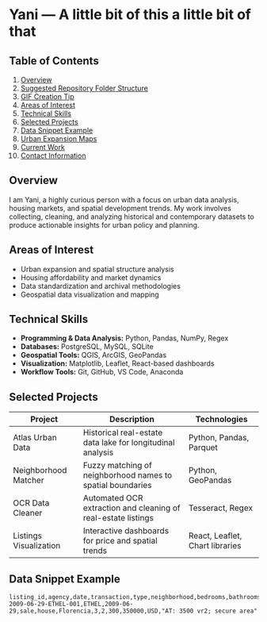 <!--
Profile README for GitHub
Instructions:
1) Rename the repository to match your GitHub username exactly (e.g., github.com/<your-username>/<your-username>).
2) Replace placeholders (<your-username>, <your-domain>, <your-handle>, image paths) with your actual details.
3) Commit this README.md to make it appear on your GitHub profile.
-->

# Yani — A little bit of this a little bit of that

## Table of Contents
1. [Overview](#overview)
2. [Suggested Repository Folder Structure](#suggested-repository-folder-structure)
3. [GIF Creation Tip](#gif-creation-tip)
4. [Areas of Interest](#areas-of-interest)
5. [Technical Skills](#technical-skills)
6. [Selected Projects](#selected-projects)
7. [Data Snippet Example](#data-snippet-example)
8. [Urban Expansion Maps](#urban-expansion-maps)
9. [Current Work](#current-work)
10. [Contact Information](#contact-information)
    
## Overview
I am Yani, a highly curious person with a focus on urban data analysis, housing markets, and spatial development trends. My work involves collecting, cleaning, and analyzing historical and contemporary datasets to produce actionable insights for urban policy and planning.

## Areas of Interest
- Urban expansion and spatial structure analysis
- Housing affordability and market dynamics
- Data standardization and archival methodologies
- Geospatial data visualization and mapping

## Technical Skills
- **Programming & Data Analysis:** Python, Pandas, NumPy, Regex
- **Databases:** PostgreSQL, MySQL, SQLite
- **Geospatial Tools:** QGIS, ArcGIS, GeoPandas
- **Visualization:** Matplotlib, Leaflet, React-based dashboards
- **Workflow Tools:** Git, GitHub, VS Code, Anaconda

## Selected Projects
| Project | Description | Technologies |
|---|---|---|
| Atlas Urban Data | Historical real-estate data lake for longitudinal analysis | Python, Pandas, Parquet |
| Neighborhood Matcher | Fuzzy matching of neighborhood names to spatial boundaries | Python, GeoPandas |
| OCR Data Cleaner | Automated OCR extraction and cleaning of real-estate listings | Tesseract, Regex |
| Listings Visualization | Interactive dashboards for price and spatial trends | React, Leaflet, Chart libraries |

## Data Snippet Example
```csv
listing_id,agency,date,transaction,type,neighborhood,bedrooms,bathrooms,area_m2,price,currency,notes
2009-06-29-ETHEL-001,ETHEL,2009-06-29,sale,house,Florencia,3,2,300,350000,USD,"AT: 3500 vr2; secure area"
